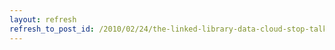 ```yaml
---
layout: refresh
refresh_to_post_id: /2010/02/24/the-linked-library-data-cloud-stop-talking-and-start-doing-ross-singer-code4lib-2010
---
```

